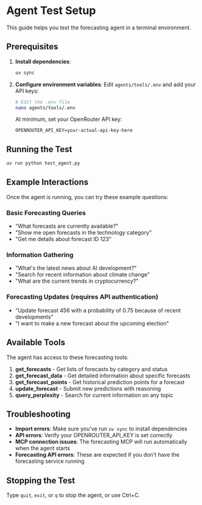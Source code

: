 # Agent Test Setup

This guide helps you test the forecasting agent in a terminal environment.

## Prerequisites

1. **Install dependencies**:
   ```bash
   uv sync
   ```

2. **Configure environment variables**:
   Edit `agents/tools/.env` and add your API keys:
   ```bash
   # Edit the .env file
   nano agents/tools/.env
   ```
   
   At minimum, set your OpenRouter API key:
   ```
   OPENROUTER_API_KEY=your-actual-api-key-here
   ```

## Running the Test

```bash
uv run python test_agent.py
```

## Example Interactions

Once the agent is running, you can try these example questions:

### Basic Forecasting Queries
- "What forecasts are currently available?"
- "Show me open forecasts in the technology category"
- "Get me details about forecast ID 123"

### Information Gathering
- "What's the latest news about AI development?"
- "Search for recent information about climate change"
- "What are the current trends in cryptocurrency?"

### Forecasting Updates (requires API authentication)
- "Update forecast 456 with a probability of 0.75 because of recent developments"
- "I want to make a new forecast about the upcoming election"

## Available Tools

The agent has access to these forecasting tools:

1. **get_forecasts** - Get lists of forecasts by category and status
2. **get_forecast_data** - Get detailed information about specific forecasts
3. **get_forecast_points** - Get historical prediction points for a forecast
4. **update_forecast** - Submit new predictions with reasoning
5. **query_perplexity** - Search for current information on any topic

## Troubleshooting

- **Import errors**: Make sure you've run `uv sync` to install dependencies
- **API errors**: Verify your OPENROUTER_API_KEY is set correctly
- **MCP connection issues**: The forecasting MCP will run automatically when the agent starts
- **Forecasting API errors**: These are expected if you don't have the forecasting service running

## Stopping the Test

Type `quit`, `exit`, or `q` to stop the agent, or use Ctrl+C.